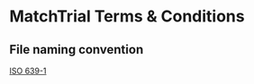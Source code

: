 # MatchTrial Terms & Conditions 

## File naming convention
[ISO 639-1 ](https://en.wikipedia.org/wiki/List_of_ISO_639-1_codes)

